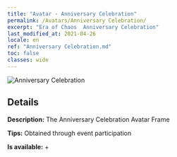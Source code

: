 ```yaml
---
title: "Avatar - Anniversary Celebration"
permalink: /Avatars/Anniversary Celebration/
excerpt: "Era of Chaos  Anniversary Celebration"
last_modified_at: 2021-04-26
locale: en
ref: "Anniversary Celebration.md"
toc: false
classes: wide
---
```

 ![Anniversary Celebration](/images/a/avatarFrame_65.png)

## Details

 **Description:** The Anniversary Celebration Avatar Frame 

 **Tips:** Obtained through event participation 

 **Is available:**  + 

